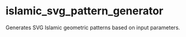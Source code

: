 # islamic_svg_pattern_generator
Generates SVG Islamic geometric patterns based on input parameters.
